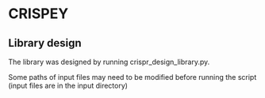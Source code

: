 # CRISPEY

## Library design

The library was designed by running crispr_design_library.py.

Some paths of input files may need to be modified before running the script (input files are in the input directory)

